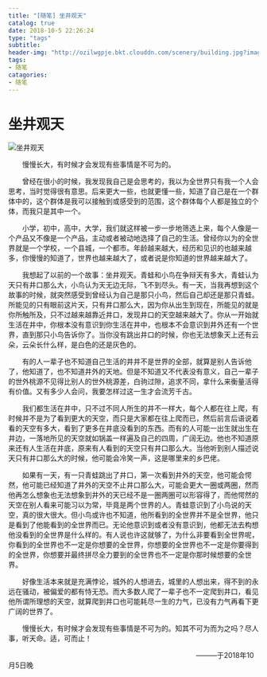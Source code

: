 ```yaml
---
title: "[随笔] 坐井观天"
catalog: true
date: 2018-10-5 22:26:24
type: "tags"
subtitle:
header-img: "http://ozilwgpje.bkt.clouddn.com/scenery/building.jpg?imageslim"
tags:
- 随笔
catagories:
- 随笔
---
```


# 坐井观天

![坐井观天](https://res.cloudinary.com/dqxtn0ick/image/upload/v1538793499/article/essay/well.jpg)


​　　慢慢长大，有时候才会发现有些事情是不可为的。

​　　曾经在很小的时候，我发现我自己是会思考的，我以为全世界只有我一个人会思考，当时觉得很有意思。后来更大一些，也就更懂一些，知道了自己是在一个群体中的，这个群体是我可以接触到或感受到的范围，这个群体每个人都是独立的个体，而我只是其中一个。

​　　小学，初中，高中，大学，我们就这样被一步一步地筛选上来，每个人像是一个产品又不像是一个产品，主动或者被动地选择了自己的生活。曾经你以为的全世界就是一个学校，一个县城，一个都市。年龄越来越大，经历和见识的也越来越多，你慢慢的知道了，世界也越来越大了，或者说是你知道的世界越来越大了。

​　　我想起了以前的一个故事：坐井观天。青蛙和小鸟在争辩天有多大，青蛙认为天只有井口那么大，小鸟认为天无边无际，飞不到尽头。有一天，当我再想到这个故事的时候，就突然感受到曾经认为自己是那只小鸟，然后自己却还是那只青蛙。所能见的只有眼前这片天，只有井口那么大，因为你从出生到现在，所能见的就是你所触所及，只不过越来越靠近井口，发现井口的天空越来越大了。你从一开始就生活在井中，你根本没有意识到你生活在井中，也根本不会意识到井外还有一个世界，直到那只小鸟告诉你了。当你没有跳出井口的时候，你也无法想象天上还有云朵，云朵长什么样，是白色的还是灰色的。

​　　有的人一辈子也不知道自己生活的井并不是世界的全部，就算是别人告诉他了，他知道了，也不知道井外的天地。但是不知道又不代表没有意义，自己一辈子的世外桃源不见得比别人的世外桃源差，白驹过隙，追求不同，拿什么来衡量活得有价值。又有多少人会问，我要怎样过这一生才会流芳千古。

​　　我们都生活在井中，只不过不同人所生的井不一样大，每个人都在往上爬，有时候并不是为了看到更大的天空，而只是大家都在往上爬而已，然后前言后语说着看的天空有多大，看到了更多在井底没看到的东西。而有的人可能一出生就出生在井边，一落地所见的天空就如锅盖一样遍及自己的四周，广阔无边。他也不知道原来还有人生活在井底，原来有人看到的天空只有井口那么大。当他听到别人描述说天只有井口那么大的时候，他可能会冷笑一声，这是哪里来的乡巴佬。

​　　如果有一天，有一只青蛙跳出了井口，第一次看到井外的天空，他可能会愕然，他可能已经知道了井外的天空不止井口那么大，可能会更大一圈或两圈，然而他再怎么想象也无法想象到井外的天已经不是一圈两圈可以形容得了，而他愕然的天空在别人看来可能习以为常，毕竟是两个世界的人。青蛙意识到了小鸟说的天空，真的很大很大。但小鸟或许也不知道，他所看到的全世界并不是全世界，他只是看到了他能看到的全世界而已。无论他意识到或者没有意识到，他都无法去构想他没看到的全世界是什么样的。有人说也许这就够了，为什么非要看到全世界呢，你看到的全世界也不一定是你想要的全世界，你想要的全世界也不一定是你要得到的全世界，你想要并最终拼尽全力要到的全世界也不一定是你那时候想要的全世界。

​　　好像生活本来就是充满悖论，城外的人想进去，城里的人想出来，得不到的永远在骚动，被偏爱的都有恃无恐。而大多数人爬了一辈子也不一定爬到井口，看见他所谓所理想的天空，就算爬到井口也可能耗尽一生的力气，已没有力气再看下更广阔的世界了。

​　　慢慢长大，有时候才会发现有些事情是不可为的。知其不可为而为之吗？尽人事，听天命。适，可而止！



​　　​　　　　　　　　　　　　　​　　​　　　　　　　　　　———于2018年10月5日晚
